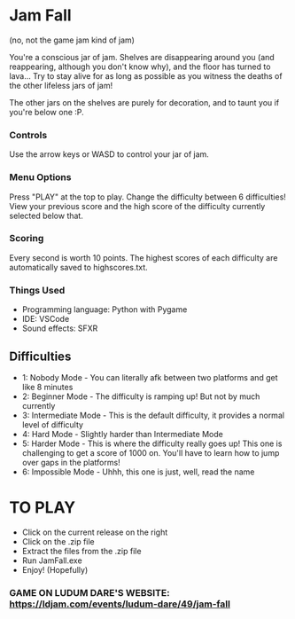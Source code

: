 # Jam Fall 
(no, not the game jam kind of jam)

You're a conscious jar of jam. Shelves are disappearing around you (and reappearing, although you don't know why), and the floor has turned to lava... Try to stay alive for as long as possible as you witness the deaths of the other lifeless jars of jam!

The other jars on the shelves are purely for decoration, and to taunt you if you're below one :P.

### Controls
Use the arrow keys or WASD to control your jar of jam.

### Menu Options
Press "PLAY" at the top to play.
Change the difficulty between 6 difficulties!
View your previous score and the high score of the difficulty currently selected below that.

### Scoring
Every second is worth 10 points. The highest scores of each difficulty are automatically saved to highscores.txt.

### Things Used
- Programming language: Python with Pygame
- IDE: VSCode
- Sound effects: SFXR

## Difficulties
- 1: Nobody Mode - You can literally afk between two platforms and get like 8 minutes
- 2: Beginner Mode - The difficulty is ramping up! But not by much currently
- 3: Intermediate Mode - This is the default difficulty, it provides a normal level of difficulty
- 4: Hard Mode - Slightly harder than Intermediate Mode
- 5: Harder Mode - This is where the difficulty really goes up! This one is challenging to get a score of 1000 on. You'll have to learn how to jump over gaps in the platforms!
- 6: Impossible Mode - Uhhh, this one is just, well, read the name

# TO PLAY
- Click on the current release on the right
- Click on the .zip file
- Extract the files from the .zip file
- Run JamFall.exe
- Enjoy! (Hopefully)

### GAME ON LUDUM DARE'S WEBSITE: https://ldjam.com/events/ludum-dare/49/jam-fall
